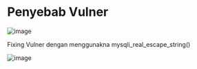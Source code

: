 # Penyebab Vulner

![image](https://github.com/user-attachments/assets/f009c12c-6b15-4da8-b13e-2fa9ca8f804b)

Fixing Vulner dengan menggunakna mysqli_real_escape_string()

![image](https://github.com/user-attachments/assets/ab4c8e66-9970-4de4-8c17-437a0ad9f6a9)
